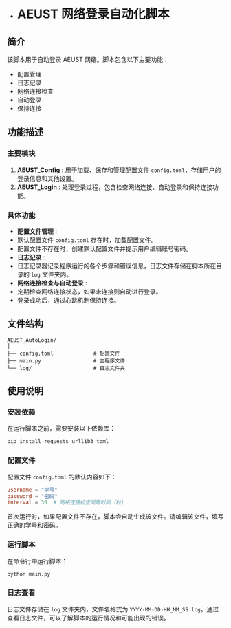 - # AEUST 网络登录自动化脚本
## 简介

该脚本用于自动登录 AEUST 网络。脚本包含以下主要功能：
- 配置管理
- 日志记录
- 网络连接检查
- 自动登录
- 保持连接
## 功能描述
### 主要模块 
1. **AEUST_Config** : 用于加载、保存和管理配置文件 `config.toml`，存储用户的登录信息和其他设置。 
2. **AEUST_Login** : 处理登录过程，包含检查网络连接、自动登录和保持连接功能。
### 具体功能 
- **配置文件管理** : 
- 默认配置文件 `config.toml` 存在时，加载配置文件。
- 配置文件不存在时，创建默认配置文件并提示用户编辑账号密码。 
- **日志记录** : 
- 日志记录器记录程序运行的各个步骤和错误信息，日志文件存储在脚本所在目录的 `log` 文件夹内。 
- **网络连接检查与自动登录** :
- 定期检查网络连接状态，如果未连接则自动进行登录。
- 登录成功后，通过心跳机制保持连接。
## 文件结构

```plaintext
AEUST_AutoLogin/
│
├── config.toml             # 配置文件
├── main.py                 # 主程序文件
└── log/                    # 日志文件夹
```


## 使用说明
### 安装依赖

在运行脚本之前，需要安装以下依赖库：

```sh
pip install requests urllib3 toml
```


### 配置文件

配置文件 `config.toml` 的默认内容如下：

```toml
username = "学号"
password = "密码"
interval = 30  # 网络连接检查间隔时间（秒）
```



首次运行时，如果配置文件不存在，脚本会自动生成该文件。请编辑该文件，填写正确的学号和密码。
### 运行脚本

在命令行中运行脚本：

```sh
python main.py
```


### 日志查看

日志文件存储在 `log` 文件夹内，文件名格式为 `YYYY-MM-DD-HH_MM_SS.log`。通过查看日志文件，可以了解脚本的运行情况和可能出现的错误。
